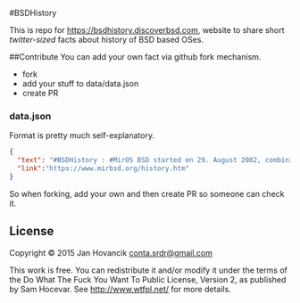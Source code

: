 #BSDHistory

This is repo for https://bsdhistory.discoverbsd.com, website to share short *twitter-sized* facts about history of BSD based OSes.

##Contribute
You can add your own fact via github fork mechanism.

* fork
* add your stuff to data/data.json
* create PR

### data.json

Format is pretty much self-explanatory.

```json
{
  "text": "#BSDHistory : #MirOS BSD started on 29. August 2002, combining OpenBSD (-current) and NetBSD (-current) at that time",
  "link":"https://www.mirbsd.org/history.htm"
}

```
So when forking, add your own and then create PR so someone can check it.

## License

Copyright © 2015 Jan Hovancik <conta.srdr@gmail.com>

This work is free. You can redistribute it and/or modify it under the
terms of the Do What The Fuck You Want To Public License, Version 2,
as published by Sam Hocevar. See http://www.wtfpl.net/ for more details.


